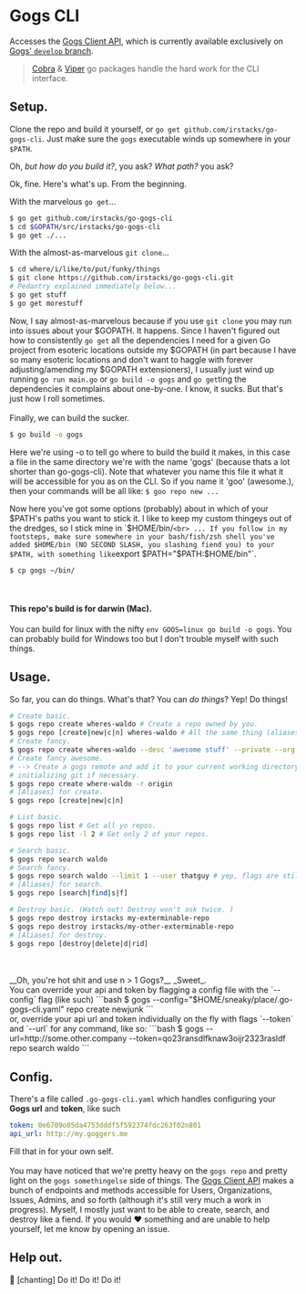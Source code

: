 # Gogs CLI
Accesses the [Gogs Client API](https://github.com/gogits/go-gogs-client), which is currently available exclusively on [Gogs' `develop` branch](https://github.com/gogits/gogs/tree/develop).

> [Cobra](https://github.com/spf13/cobra) & [Viper](https://github.com/spf13/viper) go packages handle the hard work for the CLI interface.


## Setup.
Clone the repo and build it yourself, or `go get github.com/irstacks/go-gogs-cli`. Just make sure the `gogs` executable winds up somewhere in your `$PATH`.

Oh, _but how do you build it?_, you ask? _What path?_ you ask? 

Ok, fine. Here's what's up. From the beginning. 

With the marvelous `go get`...
```bash
$ go get github.com/irstacks/go-gogs-cli
$ cd $GOPATH/src/irstacks/go-gogs-cli
$ go get ./...
```

With the almost-as-marvelous `git clone`...
```bash
$ cd where/i/like/to/put/funky/things
$ git clone https://github.com/irstacks/go-gogs-cli.git
# Pedantry explained immediately below...
$ go get stuff
$ go get morestuff
```
Now, I say almost-as-marvelous because if you use `git clone` you may run into issues about your $GOPATH. It happens. Since I haven't figured out how to consistently `go get` all the dependencies I need for a given Go project from esoteric locations outside my $GOPATH (in part because I have so many esoteric locations and don't want to haggle with forever adjusting/amending my $GOPATH extensioners), I usually just wind up running `go run main.go` or `go build -o gogs` and `go get`ting the dependencies it complains about one-by-one. I know, it sucks. But that's just how I roll sometimes. 
<br>
<br>
Finally, we can build the sucker.
```bash
$ go build -o gogs
```
Here we're using -o to tell go where to build the build it makes, in this case a file in the same directory we're with the name 'gogs' (because thats a lot shorter than go-gogs-cli). Note that whatever you name this file it what it will be accessible for you as on the CLI. So if you name it 'goo' (awesome.), then your commands will be all like: `$ goo repo new ...` 

Now here you've got some options (probably) about in which of your $PATH's paths you want to stick it. I like to keep my custom thingeys out of the dredges, so I stick mine in `$HOME/bin/`
<br>
... If you follow in my footsteps, make sure somewhere in your bash/fish/zsh shell you've added $HOME/bin (NO SECOND SLASH, you slashing fiend you) to your $PATH, with something like `export $PATH="$PATH:$HOME/bin"`.
```bash
$ cp gogs ~/bin/
```
<br>

#### This repo's build is for darwin (Mac). 
You can build for linux with the nifty `env GOOS=linux go build -o gogs`. You can probably build for Windows too but I don't trouble myself with such things.

## Usage.
So far, you can do things. What's that? You can _do things_? Yep! Do things!
```bash
# Create basic.
$ gogs repo create wheres-waldo # Create a repo owned by you.
$ gogs repo [create|new|c|n] wheres-waldo # All the same thing (aliases).
# Create fancy.
$ gogs repo create wheres-waldo --desc 'awesome stuff' --private --org GophersGophering # Descriptively, privately, for an org you own.
# Create fancy awesome.
# --> Create a gogs remote and add it to your current working directory, 
# initializing git if necessary.
$ gogs repo create where-waldo -r origin
# [Aliases] for create. 
$ gogs repo [create|new|c|n]

# List basic.
$ gogs repo list # Get all yo repos.
$ gogs repo list -l 2 # Get only 2 of your repos. 

# Search basic.
$ gogs repo search waldo
# Search fancy.
$ gogs repo search waldo --limit 1 --user thatguy # yep, flags are still optional (must specify user if searching for private repos)
# [Aliases] for search.
$ gogs repo [search|find|s|f]

# Destroy basic. (Watch out! Destroy won't ask twice. )
$ gogs repo destroy irstacks my-exterminable-repo
$ gogs repo destroy irstacks/my-other-exterminable-repo
# [Aliases] for destroy.
$ gogs repo [destroy|delete|d|rid]
```
<br>
<br>
__Oh, you're hot shit and use n > 1 Gogs?__ _Sweet_.
<br> 
You can override your api and token by flagging a config file with the `--config` flag (like such)
```bash
$ gogs --config="$HOME/sneaky/place/.go-gogs-cli.yaml" repo create newjunk
```
<br>
or, override your api url and token individually on the fly with flags `--token` and `--url` for any command, like so:
```bash
$ gogs --url=http://some.other.company --token=qo23ransdlfknaw3oijr2323rasldf repo search waldo
```

## Config.
There's a file called `.go-gogs-cli.yaml` which handles configuring your __Gogs url__ and __token__, like such
```yaml
token: 0e6709o05da4753dddf5f592374fdc263f02n801
api_url: http://my.goggers.me
```
Fill that in for your own self.
<br>
<br>
You may have noticed that we're pretty heavy on the `gogs repo` and pretty light on the `gogs somethingelse` side of things. The [Gogs Client API](https://github.com/gogits/go-gogs-client) makes a bunch of endpoints and methods accessible for Users, Organizations, Issues, Admins, and so forth (although it's still very much a work in progress). Myself, I mostly just want to be able to create, search, and destroy like a fiend. If you would :heart: something and are unable to help yourself, let me know by opening an issue. 

## Help out.
:clap: [chanting] Do it! Do it! Do it!
